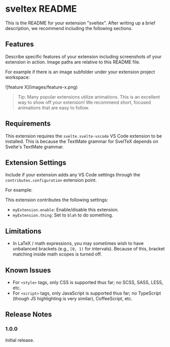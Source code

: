 # sveltex README

This is the README for your extension "sveltex". After writing up a brief description, we recommend including the following sections.

## Features

Describe specific features of your extension including screenshots of your extension in action. Image paths are relative to this README file.

For example if there is an image subfolder under your extension project workspace:

\!\[feature X\]\(images/feature-x.png\)

> Tip: Many popular extensions utilize animations. This is an excellent way to show off your extension! We recommend short, focused animations that are easy to follow.

## Requirements

This extension requires the `svelte.svelte-vscode` VS Code extension to be installed.
This is because the TextMate grammar for SvelTeX depends on Svelte's TextMate
grammar.

## Extension Settings

Include if your extension adds any VS Code settings through the `contributes.configuration` extension point.

For example:

This extension contributes the following settings:

* `myExtension.enable`: Enable/disable this extension.
* `myExtension.thing`: Set to `blah` to do something.

## Limitations

- In LaTeX / math expressions, you may sometimes wish to have unbalanced
  brackets (e.g., `[0, 1)` for intervals). Because of this, bracket matching
  inside math scopes is turned off.

## Known Issues

- For `<style>` tags, only CSS is supported thus far; no SCSS, SASS, LESS, etc.
- For `<script>` tags, only JavaScript is supported thus far; no TypeScript (though JS highlighting is very similar), CoffeeScript, etc.

## Release Notes

### 1.0.0

Initial release.

